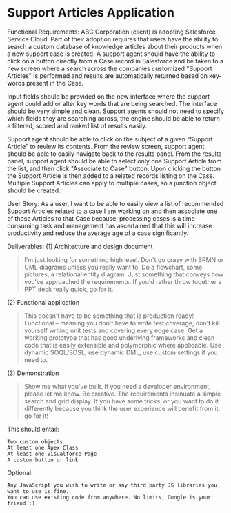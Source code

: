 Support Articles Application
================

Functional Requirements:
ABC Corporation (client) is adopting Salesforce Service Cloud. Part of their adoption requires that users have the ability to search a custom database of knowledge articles about their products when a new support case is created. A support agent should have the ability to click on a button directly from a Case record in Salesforce and be taken to a new screen where a search across the companies customized "Support Articles" is performed and results are automatically returned based on key-words present in the Case.

Input fields should be provided on the new interface where the support agent could add or alter key words that are being searched. The interface should be very simple and clean. Support agents should not need to specify which fields they are searching across, the engine should be able to return a filtered, scored and ranked list of results easily.

Support agent should be able to click on the subject of a given "Support Article" to review its contents. From the review screen, support agent should be able to easily navigate back to the results panel. From the results panel, support agent should be able to select only one Support Article from the list, and then click "Associate to Case" button. Upon clicking the button the Support Article is then added to a related records listing on the Case. Multiple Support Articles can apply to multiple cases, so a junction object should be created.

User Story:
As a user, I want to be able to easily view a list of recommended Support Articles related to a case I am working on and then associate one of those Articles to that Case because, processing cases is a time consuming task and management has ascertained that this will increase productivity and reduce the average age of a case significantly.

Deliverables:
(1) Architecture and design document
> I'm just looking for something high level. Don't go crazy with BPMN or UML diagrams unless you really want to. Do a flowchart, some pictures, a relational entity diagram. Just something that conveys how you've approached the requirements. If you'd rather throw together a PPT deck really quick, go for it.

(2) Functional application
> This doesn't have to be something that is production ready! Functional – meaning you don't have to write test coverage, don't kill yourself writing unit tests and covering every edge case. Get a working prototype that has good underlying frameworks and clean code that is easily extensible and polymorphic where applicable. Use dynamic SOQL/SOSL, use dynamic DML, use custom settings if you need to.

(3) Demonstration
> Show me what you've built. If you need a developer environment, please let me know.
> Be creative. The requirements insinuate a simple search and grid display. If you have some tricks, or you want to do it differently because you think the user experience will benefit from it, go for it!


This should entail:

    Two custom objects
    At least one Apex Class
    At least one Visualforce Page
    A custom button or link

Optional:

    Any JavaScript you wish to write or any third party JS libraries you want to use is fine.
    You can use existing code from anywhere. No limits, Google is your friend :)
